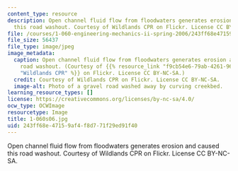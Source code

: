 ```yaml
---
content_type: resource
description: Open channel fluid flow from floodwaters generates erosion and caused
  this road washout. Courtesy of Wildlands CPR on Flickr. License CC BY-NC-SA.
file: /courses/1-060-engineering-mechanics-ii-spring-2006/243ff68e47159af4f8d771f29ed91f40_1-060s06.jpg
file_size: 56437
file_type: image/jpeg
image_metadata:
  caption: Open channel fluid flow from floodwaters generates erosion and caused this
    road washout. (Courtesy of {{% resource_link "f9cb54e6-79ab-4261-966d-d1f5e6261bc7"
    "Wildlands CPR" %}} on Flickr. License CC BY-NC-SA.)
  credit: Courtesy of Wildlands CPR on Flickr. License CC BY-NC-SA.
  image-alt: Photo of a gravel road washed away by curving creekbed.
learning_resource_types: []
license: https://creativecommons.org/licenses/by-nc-sa/4.0/
ocw_type: OCWImage
resourcetype: Image
title: 1-060s06.jpg
uid: 243ff68e-4715-9af4-f8d7-71f29ed91f40
---
```

Open channel fluid flow from floodwaters generates erosion and caused this road washout. Courtesy of Wildlands CPR on Flickr. License CC BY-NC-SA.